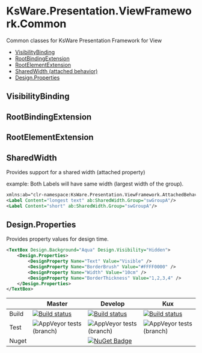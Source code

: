 # KsWare.Presentation.ViewFramework.Common
Common classes for KsWare Presentation Framework for View

- [VisibilityBinding](##VisibilityBinding)
- [RootBindingExtension](##RootBindingExtension)
- [RootElementExtension](##RootElementExtension)
- [SharedWidth (attached behavior)](##SharedWidth)
- [Design.Properties](##Design.Properties)

## VisibilityBinding
## RootBindingExtension
## RootElementExtension
## SharedWidth
Provides support for a shared width (attached property)

example: Both Labels will have same width (largest width of the group).
```xml
xmlns:ab="clr-namespace:KsWare.Presentation.ViewFramework.AttachedBehavior;assembly=KsWare.Presentation" 
<Label Content="longest text" ab:SharedWidth.Group="swGroupA"/>
<Label Content="short" ab:SharedWidth.Group="swGroupA"/>
```
## Design.Properties
Provides property values for design time.
```xml
<TextBox Design.Background="Aqua" Design.Visibility="Hidden">
    <Design.Properties>
        <DesignProperty Name="Text" Value="Visible" />
        <DesignProperty Name="BorderBrush" Value="#FFFF0000" />
        <DesignProperty Name="Width" Value="10cm" />
        <DesignProperty Name="BorderThickness" Value="1,2,3,4" />
    </Design.Properties>
</TextBox>
```




| |Master|Develop|Kux|
|---|---|---|---|
|Build|[![Build status](https://ci.appveyor.com/api/projects/status/f6egmwg7elfxua7y/branch/master?svg=true)](https://ci.appveyor.com/project/KsWare/KsWare-Presentation-ViewFramework-Common/branch/master)|[![Build status](https://ci.appveyor.com/api/projects/status/f6egmwg7elfxua7y/branch/develop?svg=true)](https://ci.appveyor.com/project/KsWare/KsWare-Presentation-ViewFramework-Common/branch/develop)|[![Build status](https://ci.appveyor.com/api/projects/status/f6egmwg7elfxua7y/branch/develop?svg=true)](https://ci.appveyor.com/project/KsWare/KsWare-Presentation-ViewFramework-Common/branch/features/kux)|
|Test|![AppVeyor tests (branch)](https://img.shields.io/appveyor/tests/ksware/KsWare-Presentation-ViewFramework-Common/master)|![AppVeyor tests (branch)](https://img.shields.io/appveyor/tests/ksware/KsWare-Presentation-ViewFramework-Common/develop)|![AppVeyor tests (branch)](https://img.shields.io/appveyor/tests/ksware/KsWare-Presentation-ViewFramework-Common/features/kux)|
|Nuget||[![NuGet Badge](https://buildstats.info/nuget/KsWare.Presentation.ViewFramework.Common)](https://www.nuget.org/packages/KsWare.Presentation.ViewFramework.Common/)|

